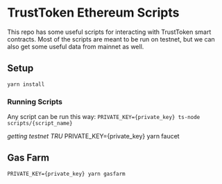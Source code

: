 # TrustToken Ethereum Scripts
This repo has some useful scripts for interacting with TrustToken smart contracts. Most of the scripts are meant to be run on testnet, but we can also get some useful data from mainnet as well.

## Setup
`yarn install`

### Running Scripts
Any script can be run this way:
`PRIVATE_KEY={private_key} ts-node scripts/{script_name}`

*getting testnet TRU*
PRIVATE_KEY={private_key} yarn faucet

## Gas Farm

`PRIVATE_KEY={private_key} yarn gasfarm`
